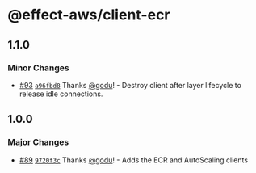 # @effect-aws/client-ecr

## 1.1.0

### Minor Changes

- [#93](https://github.com/floydspace/effect-aws/pull/93) [`a96fbd8`](https://github.com/floydspace/effect-aws/commit/a96fbd8840a7a6cfb795a2a6ab96aa32d32a3525) Thanks [@godu](https://github.com/godu)! - Destroy client after layer lifecycle to release idle connections.

## 1.0.0

### Major Changes

- [#89](https://github.com/floydspace/effect-aws/pull/89) [`9720f3c`](https://github.com/floydspace/effect-aws/commit/9720f3c276f12fdbeb5e17ee26cfad121c2415c0) Thanks [@godu](https://github.com/godu)! - Adds the ECR and AutoScaling clients
